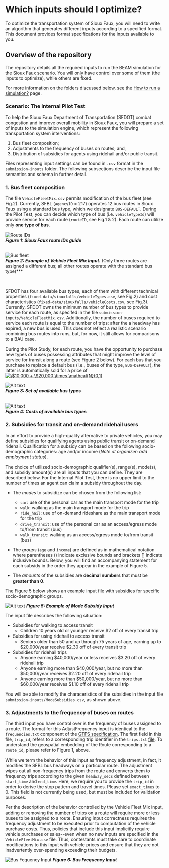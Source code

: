 # Which inputs should I optimize?


To optimize the transportation system of Sioux Faux, you will need to write an algorithm that generates different inputs according to a specified format. This document provides format specifications for the inputs available to you.
 
## Overview of the repository

The repository details all the required inputs to run the BEAM simulation for the Sioux Faux scenario. You will only have control over some of them (the inputs to optimize), while others are fixed.

For more information on the folders discussed below, see the [How to run a simulation?](https://github.com/vgolfier/Uber-Prize-Starter-Kit/blob/master/docs/How_to_run_a_simulation.md) page.

### Scenario: The Internal Pilot Test

To help the Sioux Faux Department of Transportation (SFDOT) combat congestion and improve overall mobility in Sioux Faux, you will prepare a set of inputs to the simulation engine, which represent the following transportation system interventions: 

1. Bus fleet composition;
2. Adjustments to the frequency of buses on routes; and, 
3. Distribution of subsidies for agents using ridehail and/or public transit. 

Files representing input settings can be found in `.csv` format in the `submission-inputs` folder. The following subsections describe the input file semantics and schema in further detail.

### **1. Bus fleet composition**

The file `VehicleFleetMix.csv` permits modification of the bus fleet (see Fig.2). Currently, SFBL (`agencyID` = 217) operates 12 bus routes in Sioux Faux using a standard bus type, which we designate `BUS-DEFAULT`. During the Pilot Test, you can decide which type of bus (i.e. `vehicleTypeId`) will provide service for each route (`routeID`, see Fig.1 & 2). Each route can utilize only **one type of bus**. 


![Route IDs](https://github.com/vgolfier/Uber-Prize-Starter-Kit/blob/master/Images/sf_route_guide.png)\
***Figure 1: Sioux Faux route IDs guide***
<br/>
<br/>

![Bus fleet](https://github.com/vgolfier/Uber-Prize-Starter-Kit-/blob/master/Images/Input_VehicleFleetMix.png "*Figure 2: Input1 - composition of the bus fleet")\
***Figure 2: Example of Vehicle Fleet Mix Input.*** 
(Only three routes are assigned a different bus; all other routes operate with the standard bus type)***

<br/>

SFDOT has four available bus types, each of them with different technical properties (`fixed-data/siouxfalls/vehicleTypes.csv`, see Fig.2) and cost characteristics (`fixed-data/siouxfalls/vehicleCosts.csv`, see Fig.3). Currently, SFDOT owns the minimum number of bus types to provide service for each route, as specifed in the file `submission-inputs/VehicleFleetMix.csv`. Additionally, the number of buses required to service each route is equal to the number of trips: after the a headway has expired, a new bus is used. This does not reflect a realistic scenario combining bus routes into runs, but, for now, it still allows for comparisons to a BAU case.

During the Pilot Study, for each route, you have the opportunity to purchase new types of buses possessing attributes that might improve the level of service for transit along a route (see Figure 2 below). For each bus that you purchase to replace a default bus (i.e., buses of the type, `BUS-DEFAULT`), the latter is automatically sold for a price of <a href="https://www.codecogs.com/eqnedit.php?latex=\$10,000&space;&plus;&space;\$20,000&space;\times&space;\mathcal{N}(0,1)" target="_blank"><img src="https://latex.codecogs.com/png.latex?\$10,000&space;&plus;&space;\$20,000&space;\times&space;\mathcal{N}(0,1)" title="\$10,000 + \$20,000 \times \mathcal{N}(0,1)" /></a>

![Alt text](https://github.com/vgolfier/Uber-Prize-Starter-Kit/blob/master/Images/Bus_types.png)\
***Figure 3: Set of available bus types***
<br/>
<br/>


![Alt text](https://github.com/vgolfier/Uber-Prize-Starter-Kit-/blob/master/Images/BusCosts.png "Figure 4: Costs of available bus types")\
***Figure 4: Costs of available bus types***
<br/>

### **2. Subsidies for transit and on-demand ridehail users**

In an effort to provide a high-quality alternative to private vehicles, you may define subsidies for qualifying agents using public transit or on-demand ridehail. Qualification for a subsidy can be based on the following socio-demographic categories: age and/or income (*Note ot organizer: add employment status*). 

The choice of utilized socio-demographic qualifier(s), range(s), mode(s), and subsidy amount(s) are all inputs that you can define. They are described below. For the Internal Pilot Test, there is no upper limit to the number of times an agent can claim a subsidy throughout the day.
* The *modes* to subsidize can be chosen from the following list: 
  * `car`: use of the personal car as the main transport mode for the trip
  * `walk`: walking as the main transport mode for the trip
  * `ride_hail`: use of on-demand rideshare as the main transport mode for the trip
  * `drive_transit`: use of the personal car as an access/egress mode to/from transit (bus)
  * `walk_transit`: walking as an access/egress mode to/from transit (bus)
  
* The *groups* (`age` and `income`) are defined as in mathematical notation where parentheses () indicate exclusive bounds and brackets \[] indicate inclusive bounds. Below, you will find an accompanying statement for each subsidy in the order they appear in the example of Figure 5.

* The *amounts* of the subsidies are **decimal numbers** that must be **greater than 0**.

The Figure 5 below shows an example input file with subsidies for specific socio-demographic groups. 

![Alt text](https://github.com/vgolfier/Uber-Prize-Starter-Kit/blob/master/Images/Input_Subsidies.png)
***Figure 5: Example of Mode Subsidy Input***

The input file describes the following situation:

  * Subsidies for walking to access transit
    * Children 10 years old or younger receive $2 off of every transit trip
  * Subsidies for using ridehail to access transit
    * Seniors older than 50 and up through 75 years of age, earning up to $20,000/year receive $2.30 off of every transit trip
  * Subsidies for ridehail trips
    * Anyone earning $40,000/year or less receives $3.20 off of every ridehail trip
    * Anyone earning more than $40,000/year, but no more than $50,000/year receives $2.20 off of every ridehail trip
    * Anyone earning more than $50,000/year, but no more than $60,000/year receives $1.10 off of every ridehail trip
 
You will be able to modify the characeristics of the subsidies in the input file `submission-inputs/ModeSubsidies.csv`, as shown above. 

### **3. Adjustments to the frequency of buses on routes**

The third input you have control over is the frequency of buses assigned to a route. The format for this AdjustFrequency input is identical to the `frequencies.txt` component of the [GTFS specification](https://developers.google.com/transit/gtfs/reference/#frequenciestxt). The first field in this file, `trip_id`, refers to a corresponding trip identifier in the `trips.txt` [file](https://developers.google.com/transit/gtfs/reference/?csw=1#tripstxt). To understand the geospatial embedding of the Route corresponding to a `route_id`, please refer to Figure 1, above. 

  While we term the behavior of this input as frequency adjustment, in fact, it modifies the SFBL bus headways on a particular route. The adjustment wipes out all non-frequency trips from the route and converts them to frequency trips according to the given `headway_secs` defined between `start_time` and `end_time`. Here, we require you to provide the `trip_id` in order to derive the stop pattern and travel times. Please set `exact_times` to 0. This field is not currently being used, but must be included for validation purposes.
  
  Per the description of the behavior controlled by the Vehicle Fleet Mix input, adding or removing the number of trips on a route will require more or less buses to be assigned to a route. Ensuring input correctness requires the frequency adjustment to be executed prior to computation of the vehicle purchase costs. Thus, policies that include this input implicitly require vehicle purchases or sales--even when no new inputs are specified in the `VehicleFleetMix.csv` file. Thus, contestants must take care to coordinate modifications to this input with vehicle prices and ensure that they are not inadvertently over-spending exceeding their budgets. 


![Bus Fequency Input](https://github.com/vgolfier/Uber-Prize-Starter-Kit/blob/master/Images/Bus_frequencies_inputs.png)
***Figure 6: Bus Frequency Input***

